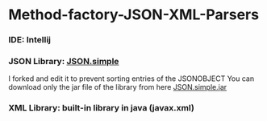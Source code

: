 # Method-factory-JSON-XML-Parsers

### IDE: Intellij
### JSON Library: [JSON.simple](https://github.com/WaleedJubeh/json-simple)
   I forked and edit it to prevent sorting  entries of the JSONOBJECT 
   You can download only the jar file of the library from here  [JSON.simple.jar](http://waleedjubeh.esy.es/files/json_simple.jar)
### XML Library: built-in library in java (javax.xml)


